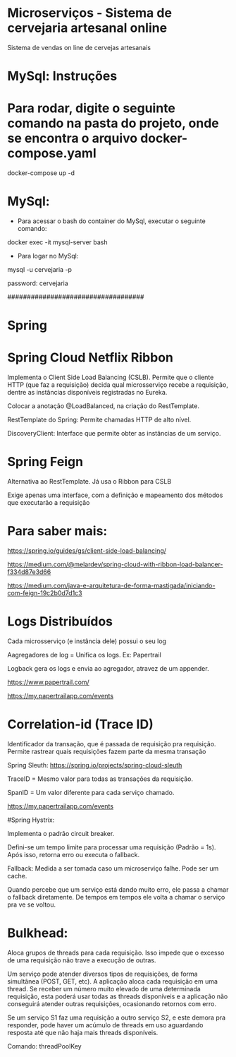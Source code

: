 # Microserviços - Sistema de cervejaria artesanal online

Sistema de vendas on line de cervejas artesanais

# MySql: Instruções

# Para rodar, digite o seguinte comando na pasta do projeto, onde se encontra o arquivo docker-compose.yaml

docker-compose up -d


# MySql:

* Para acessar o bash do container do MySql, executar o seguinte comando:

docker exec -it mysql-server bash


* Para logar no MySql:

mysql -u cervejaria -p 

password: cervejaria

###################################
# Spring 

# Spring Cloud Netflix Ribbon

Implementa o Client Side Load Balancing (CSLB). Permite que o cliente HTTP (que faz a requisição) decida qual microsserviço recebe a requisição, dentre as instâncias disponíveis registradas no Eureka.

Colocar a anotação @LoadBalanced, na criação do RestTemplate.

RestTemplate do Spring: Permite chamadas HTTP de alto nível.

DiscoveryClient: Interface que permite obter as instâncias de um serviço.


# Spring Feign

Alternativa ao RestTemplate. Já usa o Ribbon para CSLB

Exige apenas uma interface, com a definição e mapeamento dos métodos que executarão a requisição



# Para saber mais:

https://spring.io/guides/gs/client-side-load-balancing/

https://medium.com/@melardev/spring-cloud-with-ribbon-load-balancer-f334d87e3d66

https://medium.com/java-e-arquitetura-de-forma-mastigada/iniciando-com-feign-19c2b0d7d1c3


# Logs Distribuídos

Cada microsserviço (e instância dele) possui o seu log

Aagregadores de log = Unifica os logs. Ex: Papertrail

Logback gera os logs e envia ao agregador, atravez de um appender.

https://www.papertrail.com/

https://my.papertrailapp.com/events


# Correlation-id (Trace ID)

Identificador da transação, que é passada de requisição pra requisição. Permite rastrear quais requisições fazem parte da mesma transação

Spring Sleuth: https://spring.io/projects/spring-cloud-sleuth

TraceID = Mesmo valor para todas as transações da requisição.

SpanID = Um valor diferente para cada serviço chamado.

https://my.papertrailapp.com/events


#Spring Hystrix:

Implementa o padrão circuit breaker. 

Defini-se um tempo limite para processar uma requisição (Padrão = 1s). Após isso, retorna erro ou executa o fallback.

Fallback: Medida a ser tomada caso um microserviço falhe. Pode ser um cache.

Quando percebe que um serviço está dando muito erro, ele passa a chamar o fallback diretamente. De tempos em tempos ele volta a chamar o serviço pra ve se voltou.


# Bulkhead:

Aloca grupos de threads para cada requisição. Isso impede que o excesso de uma requisição não trave a execução de outras.

Um serviço pode atender diversos tipos de requisições, de forma simultânea (POST, GET, etc). 
A aplicação aloca cada requisição em uma thread. Se receber um número muito elevado de uma determinada requisição, esta poderá usar todas as threads disponíveis e a aplicação não conseguirá atender outras requisições, ocasionando retornos com erro.

Se um serviço S1 faz uma requisição a outro serviço S2, e este demora pra responder, pode haver um acúmulo de threads em uso aguardando resposta até que não haja mais threads disponíveis. 

Comando: threadPoolKey
